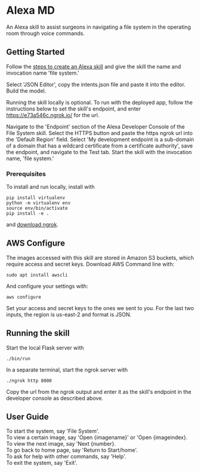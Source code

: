 # Alexa MD

An Alexa skill to assist surgeons in navigating a file system in the operating room through voice commands.

## Getting Started

Follow the [steps to create an Alexa skill](https://developer.amazon.com/docs/devconsole/create-a-skill-and-choose-the-interaction-model.html#create-a-new-skill) and give the skill the name and invocation name 'file system.'

Select 'JSON Editor', copy the intents.json file and paste it into the editor.
Build the model.

Running the skill locally is optional. To run with the deployed app, follow the instructions below to set the skill's endpoint, and enter https://e73a546c.ngrok.io/ for the url.

Navigate to the 'Endpoint' section of the Alexa Developer Console of the File System skill. Select the HTTPS button and paste the https ngrok url into the 'Default Region' field. Select 'My development endpoint is a sub-domain of a domain that has a wildcard certificate from a certificate authority', save the endpoint, and navigate to the Test tab. Start the skill with the invocation name, 'file system.'

### Prerequisites

To install and run locally, install  with

```
pip install virtualenv
python -m virtualenv env
source env/bin/activate
pip install -e .
```
and [download ngrok](https://ngrok.com/download).

## AWS Configure

The images accessed with this skill are stored in Amazon S3 buckets, which require access and secret keys.
Download AWS Command line with:

```
sudo apt install awscli
```

And configure your settings with:

```
aws configure
```

Set your access and secret keys to the ones we sent to you. For the last two inputs, the region is us-east-2 and format is JSON.

## Running the skill

Start the local Flask server with

```
./bin/run
```

In a separate terminal, start the ngrok server with

```
./ngrok http 8000
```

Copy the url from the ngrok output and enter it as the skill's endpoint in the developer console as described above.

## User Guide
To start the system, say 'File System'.<br/>
To view a certain image, say 'Open {imagename}' or 'Open {imageindex}.<br/>
To view the next image, say 'Next {number}.<br/>
To go back to home page, say 'Return to Start/home'.<br/>
To ask for help with other commands, say 'Help'.<br/>
To exit the system, say 'Exit'.<br/>
